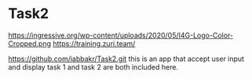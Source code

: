 # Task2
https://ingressive.org/wp-content/uploads/2020/05/I4G-Logo-Color-Cropped.png
https://training.zuri.team/

https://github.com/iabbakr/Task2.git
this is an app that accept user input and display task 1 and task 2 are both included here.
